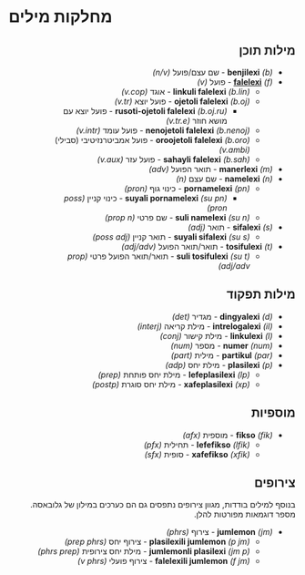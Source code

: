 <h1>מחלקות מילים</h1>
<p>
</p>
<h2 dir="rtl">מילות תוכן</h2>
<ul dir="rtl">
	<li><strong>benjilexi</strong> <em>(b)</em> - שם עצם/פועל <em>(n/v)</em></li>
	<li><strong><a href="./inharelexi.html#falelexili_klase">falelexi</a></strong> <em>(f)</em> - פועל <em>(v)</em>
		<ul dir="rtl">
			<li><strong>linkuli falelexi</strong> <em>(b.lin)</em> - אוגד <em>(v.cop)</em></li>
			<li><strong>ojetoli falelexi</strong> <em>(b.oj)</em> - פועל יוצא <em>(v.tr)</em>
				<ul dir="rtl">
					<li><strong>rusoti-ojetoli falelexi</strong> <em>(b.oj.ru)</em> - פועל יוצא עם מושא חוזר
						<em>(v.tr.e)</em>
					</li>
				</ul>
			</li>
			<li><strong>nenojetoli falelexi</strong> <em>(b.nenoj)</em> - פועל עומד <em>(v.intr)</em></li>
			<li><strong>oroojetoli falelexi</strong> <em>(b.oro)</em> - פועל אמביטרנזיטיבי (סבילי) <em>(v.ambi)</em>
			</li>
			<li><strong>sahayli falelexi</strong> <em>(b.sah)</em> - פועל עזר <em>(v.aux)</em></li>
		</ul>
	</li>
	<li><strong>manerlexi</strong> <em>(m)</em> - תואר הפועל <em>(adv)</em></li>
	<li><strong>namelexi</strong> <em>(n)</em> - שם עצם <em>(n)</em>
		<ul dir="rtl">
			<li><strong>pornamelexi</strong> <em>(pn)</em> - כינוי גוף <em>(pron)</em>
				<ul dir="rtl">
					<li><strong>suyali pornamelexi</strong> <em>(su pn)</em> - כינוי קניין <em>(poss pron)</em>
					</li>
				</ul>
			</li>
			<li><strong>suli namelexi</strong> <em>(su n)</em> - שם פרטי <em>(prop n)</em></li>
		</ul>
	</li>
	<li><strong>sifalexi</strong> <em>(s)</em> - תואר <em>(adj)</em>
		<ul dir="rtl">
			<li><strong>suyali sifalexi</strong> <em>(su s)</em> - תואר קניין <em>(poss adj)</em></li>
		</ul>
	</li>
	<li><strong>tosifulexi</strong> <em>(t)</em> - תואר/תואר הפועל <em>(adj/adv)</em>
		<ul dir="rtl">
			<li><strong>suli tosifulexi</strong> <em>(su t)</em> - תואר/תואר הפועל פרטי <em>(prop adj/adv)</em></li>
		</ul>
	</li>
</ul>
<h2 dir="rtl">מילות תפקוד</h2>
<ul dir="rtl">
	<li><strong>dingyalexi</strong> <em>(d)</em> - מגדיר <em>(det)</em></li>
	<li><strong>intrelogalexi</strong> <em>(il)</em> - מילת קריאה <em>(interj)</em></li>
	<li><strong>linkulexi</strong> <em>(l)</em> - מילת קישור <em>(conj)</em></li>
	<li><strong>numer</strong> <em>(num)</em> - מספר <em>(num)</em></li>
	<li><strong>partikul</strong> <em>(par)</em> - מילית <em>(part)</em></li>
	<li><strong>plasilexi</strong> <em>(p)</em> - מילת יחס <em>(adp)</em>
		<ul dir="rtl">
			<li><strong>lefeplasilexi</strong> <em>(lp)</em> - מילת יחס פותחת <em>(prep)</em></li>
			<li><strong>xafeplasilexi</strong> <em>(xp)</em> - מילת יחס סוגרת <em>(postp)</em></li>
		</ul>
	</li>
</ul>
<h2 dir="rtl">מוספיות</h2>
<ul dir="rtl">
	<li><strong>fikso</strong> <em>(fik)</em> - מוספית <em>(afx)</em>
		<ul dir="rtl">
			<li><strong>lefefikso</strong> <em>(lfik)</em> - תחילית <em>(pfx)</em></li>
			<li><strong>xafefikso</strong> <em>(xfik)</em> - סופית <em>(sfx)</em></li>
		</ul>
	</li>
</ul>
<h2 dir="rtl">צירופים</h2>
<p dir="rtl">בנוסף למילים בודדות, מגוון צירופים נתפסים גם הם כערכים במילון של גלובאסה. מספר דוגמאות מפורטות להלן.</p>
<ul dir="rtl">
	<li><strong>jumlemon</strong> <em>(jm)</em> - צירוף <em>(phrs)</em>
		<ul dir="rtl">
			<li><strong>plasilexili jumlemon</strong> <em>(p jm)</em> - צירוף יחס <em>(prep phrs)</em></li>
			<li><strong>jumlemonli plasilexi</strong> <em>(jm p)</em> - מילת יחס צירופית <em>(phrs prep)</em></li>
			<li><strong>falelexili jumlemon</strong> <em>(f jm)</em> - צירוף פועלי <em>(v phrs)</em></li>
		</ul>
	</li>
</ul>
<p></p>
